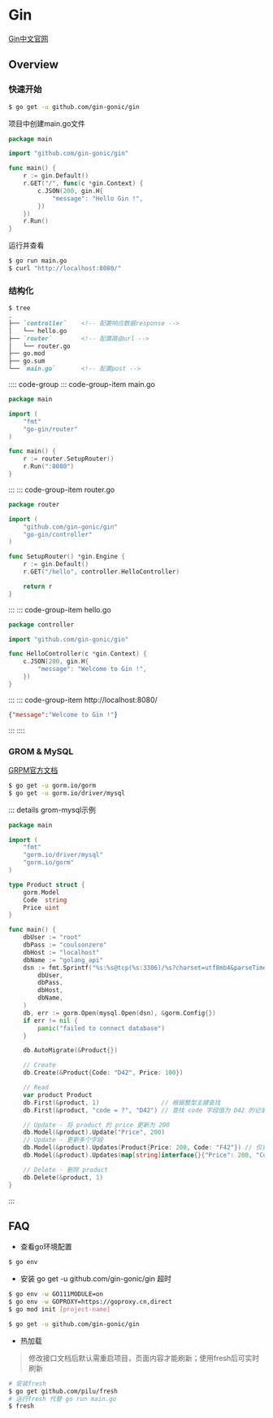 # Gin

[Gin中文官网](https://gin-gonic.com/zh-cn/)

## Overview

### 快速开始

```sh
$ go get -u github.com/gin-gonic/gin
```

项目中创建main.go文件
```go
package main

import "github.com/gin-gonic/gin"

func main() {
	r := gin.Default()
	r.GET("/", func(c *gin.Context) {
		c.JSON(200, gin.H{
			"message": "Hello Gin !",
		})
	})
	r.Run()
}
```

运行并查看
```sh
$ go run main.go
$ curl "http://localhost:8080/"
```

### 结构化

```md
$ tree
.
├── `controller`	<!-- 配置响应数据response -->
│   └── hello.go
├── `router`		<!-- 配置路由url -->
│   └── router.go
├── go.mod
├── go.sum
└── `main.go`		<!-- 配置post -->
```

:::: code-group
::: code-group-item main.go
```go
package main

import (
	"fmt"
	"go-gin/router"
)

func main() {
	r := router.SetupRouter()
	r.Run(":8080")
}

```
:::
::: code-group-item router.go
```go
package router

import (
	"github.com/gin-gonic/gin"
	"go-gin/controller"
)

func SetupRouter() *gin.Engine {
	r := gin.Default()
	r.GET("/hello", controller.HelloController)

	return r
}
```
:::
::: code-group-item hello.go
```go
package controller

import "github.com/gin-gonic/gin"

func HelloController(c *gin.Context) {
	c.JSON(200, gin.H{
		"message": "Welcome to Gin !",
	})
}
```
:::
::: code-group-item http://localhost:8080/
```json
{"message":"Welcome to Gin !"}
```
:::
::::

### GROM & MySQL

[GRPM官方文档](https://gorm.io/zh_CN/docs/index.html)

```sh
$ go get -u gorm.io/gorm
$ go get -u gorm.io/driver/mysql
```

::: details grom-mysql示例
```go
package main

import (
	"fmt"
	"gorm.io/driver/mysql"
	"gorm.io/gorm"
)

type Product struct {
	gorm.Model
	Code  string
	Price uint
}

func main() {
	dbUser := "root"
	dbPass := "coulsonzero"
	dbHost := "localhost"
	dbName := "golang_api"
	dsn := fmt.Sprintf("%s:%s@tcp(%s:3306)/%s?charset=utf8mb4&parseTime=True&loc=Local",
		dbUser,
		dbPass,
		dbHost,
		dbName,
	)
	db, err := gorm.Open(mysql.Open(dsn), &gorm.Config{})
	if err != nil {
		panic("failed to connect database")
	}

	db.AutoMigrate(&Product{})

	// Create
	db.Create(&Product{Code: "D42", Price: 100})

	// Read
	var product Product
	db.First(&product, 1)                 // 根据整型主键查找
	db.First(&product, "code = ?", "D42") // 查找 code 字段值为 D42 的记录

	// Update - 将 product 的 price 更新为 200
	db.Model(&product).Update("Price", 200)
	// Update - 更新多个字段
	db.Model(&product).Updates(Product{Price: 200, Code: "F42"}) // 仅更新非零值字段
	db.Model(&product).Updates(map[string]interface{}{"Price": 200, "Code": "F42"})

	// Delete - 删除 product
	db.Delete(&product, 1)
}
```
:::

## FAQ

- 查看go环境配置

```sh
$ go env
```

- 安装 go get -u github.com/gin-gonic/gin 超时

```sh
$ go env -w GO111MODULE=on
$ go env -w GOPROXY=https://goproxy.cn,direct
$ go mod init [project-name]

$ go get -u github.com/gin-gonic/gin
```

- 热加载

> 修改接口文档后默认需重启项目，页面内容才能刷新；使用fresh后可实时刷新

```sh
# 安装fresh
$ go get github.com/pilu/fresh
# 运行fresh 代替 go run main.go
$ fresh
```